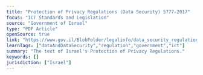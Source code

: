 ```yaml
---
title: "Protection of Privacy Regulations (Data Security) 5777-2017"
focus: "ICT Standards and Legislation"
source: "Government of Israel"
type: "PDF Article"
openSource: true
link: "https://www.gov.il/BlobFolder/legalinfo/data_security_regulation/en/PROTECTION%20OF%20PRIVACY%20REGULATIONS.pdf"
learnTags: ["dataAndDataSecurity","regulation","government","ict"]
summary: "The text of Israel's Protection of Privacy Regulations."
keywords: []
jurisdiction: ["Israel"]
---
```

